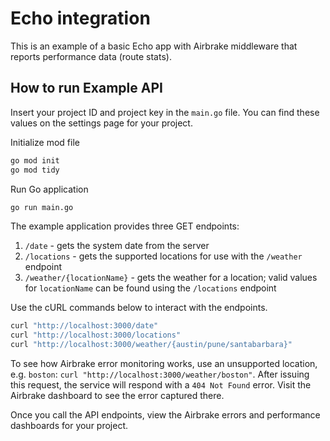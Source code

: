 # Echo integration

This is an example of a basic Echo app with Airbrake middleware that reports performance data (route stats).

## How to run Example API

Insert your project ID and project key in the `main.go` file. You can find these values on the settings page for your project.

Initialize mod file

```sh
go mod init
go mod tidy
```

Run Go application

```sh
go run main.go
```

The example application provides three GET endpoints:

1. `/date` - gets the system date from the server
2. `/locations` - gets the supported locations for use with the `/weather` endpoint
3. `/weather/{locationName}` - gets the weather for a location; valid values for `locationName` can be found using the `/locations` endpoint

Use the cURL commands below to interact with the endpoints.

```sh
curl "http://localhost:3000/date"
curl "http://localhost:3000/locations"
curl "http://localhost:3000/weather/{austin/pune/santabarbara}"
```

To see how Airbrake error monitoring works, use an unsupported location, e.g. `boston`: `curl "http://localhost:3000/weather/boston"`.
After issuing this request, the service will respond with a `404 Not Found` error. Visit the Airbrake dashboard to see the error captured there.

Once you call the API endpoints, view the Airbrake errors and performance dashboards for your project.
